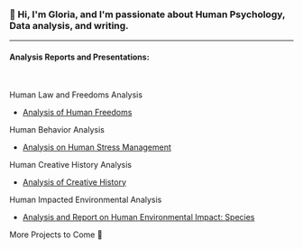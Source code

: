 ### 👋 Hi, I'm Gloria, and I'm passionate about Human Psychology, Data analysis, and writing.
--------------------------------------------------------------------------------
#### Analysis Reports and Presentations:
<br/>

Human Law and Freedoms Analysis
* [Analysis of Human Freedoms](https://github.com/GloriaWB/Written-Reports/blob/main/Analysis%20of%20Freedoms%20Report.pdf)

Human Behavior Analysis
* [Analysis on Human Stress Management](https://github.com/GloriaWB/Presentations/blob/main/Analysis%20on%20Human%20Stress%20Mangement.pdf)

Human Creative History Analysis
* [Analysis of Creative History](https://github.com/GloriaWB/Presentations/blob/main/Analysis%20of%20Creative%20History.pdf)

Human Impacted Environmental Analysis
* [Analysis and Report on Human Environmental Impact: Species](https://github.com/GloriaWB/Written-Reports/blob/main/Analysis%20and%20Report%20on%20Endangered%20Species.pdf)



More Projects to Come 🧠
